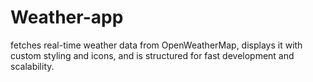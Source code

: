 # Weather-app
fetches real-time weather data from OpenWeatherMap, displays it with custom styling and icons, and is structured for fast development and scalability.
